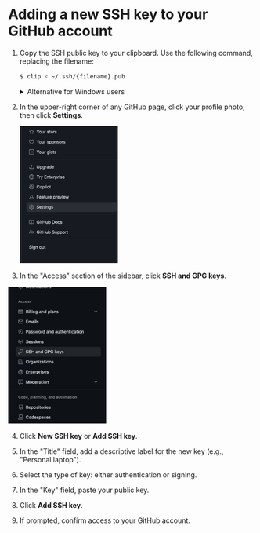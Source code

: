 # Adding a new SSH key to your GitHub account

1. Copy the SSH public key to your clipboard. Use the following command, replacing the filename:

   ```bash
   $ clip < ~/.ssh/{filename}.pub
   ```

   <details>
   <summary>Alternative for Windows users</summary>
   - On Windows Subsystem for Linux (WSL), you can use `clip.exe`. Otherwise, locate the hidden `.ssh` folder and copy the key manually.
   - On newer versions of Windows with PowerShell, you may use:
     ```bash
     $ cat ~/.ssh/{filename}.pub | clip
     ```
     
   </details>

2. In the upper-right corner of any GitHub page, click your profile photo, then click **Settings**.

   <img src="images/settingsLocation.png" alt="Setting Location" width="200"/>

3. In the "Access" section of the sidebar, click **SSH and GPG keys**.

<img src="images/SSHandGPGkeysLocation.png" alt="Setting Location" width="200"/>

4. Click **New SSH key** or **Add SSH key**.

5. In the "Title" field, add a descriptive label for the new key (e.g., "Personal laptop").

6. Select the type of key: either authentication or signing.

7. In the "Key" field, paste your public key.

8. Click **Add SSH key**.

9. If prompted, confirm access to your GitHub account.
